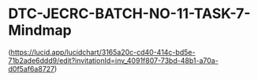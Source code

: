 # DTC-JECRC-BATCH-NO-11-TASK-7-Mindmap
(https://lucid.app/lucidchart/3165a20c-cd40-414c-bd5e-71b2ade6ddd9/edit?invitationId=inv_4091f807-73bd-48b1-a70a-d0f5af6a8727)
